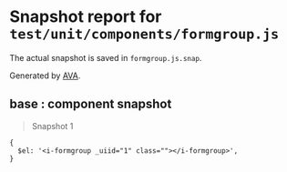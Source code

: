 # Snapshot report for `test/unit/components/formgroup.js`

The actual snapshot is saved in `formgroup.js.snap`.

Generated by [AVA](https://ava.li).

## base : component snapshot

> Snapshot 1

    {
      $el: '<i-formgroup _uiid="1" class=""></i-formgroup>',
    }

